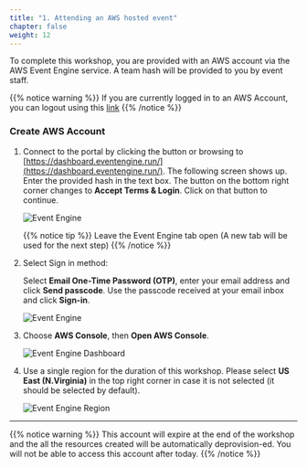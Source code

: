```yaml
---
title: "1. Attending an AWS hosted event"
chapter: false
weight: 12
---
```


To complete this workshop, you are provided with an AWS account via the AWS Event Engine service. A team hash will be provided to you by event staff.

{{% notice warning %}}
If you are currently logged in to an AWS Account, you can logout using this [link](https://console.aws.amazon.com/console/logout!doLogout)
{{% /notice %}}


### Create AWS Account

1. Connect to the portal by clicking the button or browsing to [https://dashboard.eventengine.run/](https://dashboard.eventengine.run/). The following screen shows up. Enter the provided hash in the text box. The button on the bottom right corner changes to **Accept Terms & Login**. Click on that button to continue.

    ![Event Engine](/images/10_prerequisites/event-engine-initial-screen.png)

    {{% notice tip %}}
Leave the Event Engine tab open (A new tab will be used for the next step)
{{% /notice %}}

    <!-- **PABLO NOTE: not sure if this is going to be like this for students, this is the first time I see this (step 3)** -->

2. Select Sign in method:

    Select **Email One-Time Password (OTP)**, enter your email address and click **Send passcode**. Use the passcode received at your email inbox and click **Sign-in**.

    ![Event Engine](/images/10_prerequisites/signin.png)

3. Choose **AWS Console**, then **Open AWS Console**.

    ![Event Engine Dashboard](/images/10_prerequisites/event-engine-dashboard.png)

4. Use a single region for the duration of this workshop. Please select **US East (N.Virginia)** in the top right corner in case it is not selected (it should be selected by default).

    ![Event Engine Region](/images/10_prerequisites/event-engine-region.png)

---

{{% notice warning %}}
This account will expire at the end of the workshop and the all the resources created will be automatically deprovision-ed. You will not be able to access this account after today.
{{% /notice %}}
